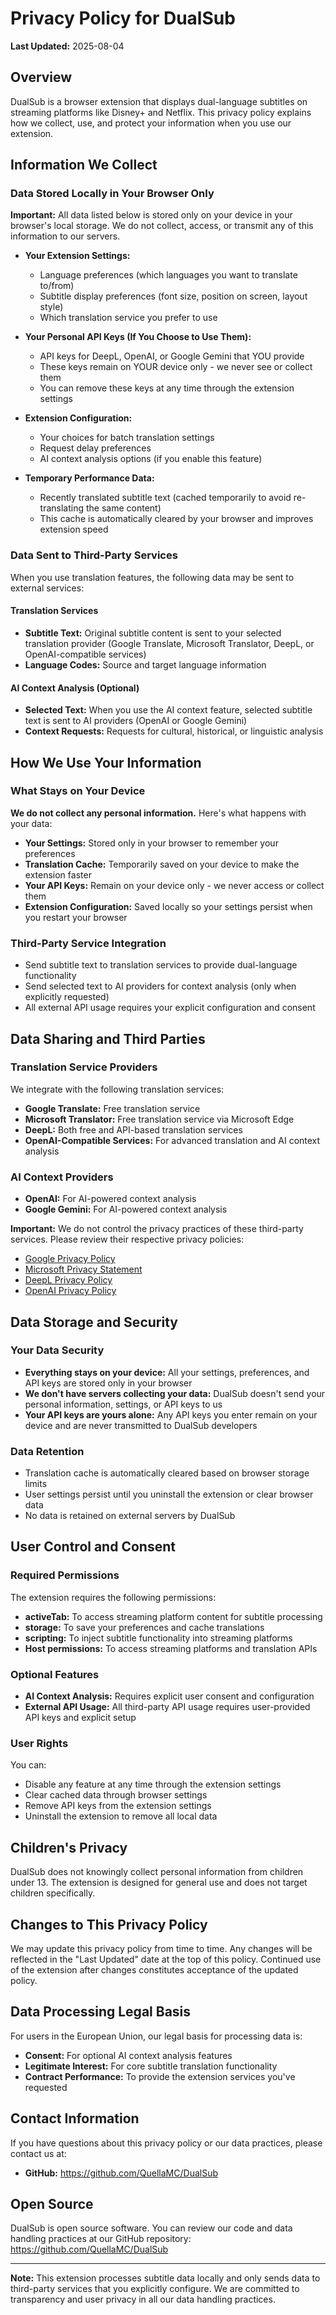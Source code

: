 # Privacy Policy for DualSub

**Last Updated:** 2025-08-04

## Overview

DualSub is a browser extension that displays dual-language subtitles on streaming platforms like Disney+ and Netflix. This privacy policy explains how we collect, use, and protect your information when you use our extension.

## Information We Collect

### Data Stored Locally in Your Browser Only

**Important:** All data listed below is stored only on your device in your browser's local storage. We do not collect, access, or transmit any of this information to our servers.

- **Your Extension Settings:**
    - Language preferences (which languages you want to translate to/from)
    - Subtitle display preferences (font size, position on screen, layout style)
    - Which translation service you prefer to use

- **Your Personal API Keys (If You Choose to Use Them):**
    - API keys for DeepL, OpenAI, or Google Gemini that YOU provide
    - These keys remain on YOUR device only - we never see or collect them
    - You can remove these keys at any time through the extension settings

- **Extension Configuration:**
    - Your choices for batch translation settings
    - Request delay preferences
    - AI context analysis options (if you enable this feature)

- **Temporary Performance Data:**
    - Recently translated subtitle text (cached temporarily to avoid re-translating the same content)
    - This cache is automatically cleared by your browser and improves extension speed

### Data Sent to Third-Party Services

When you use translation features, the following data may be sent to external services:

#### Translation Services

- **Subtitle Text:** Original subtitle content is sent to your selected translation provider (Google Translate, Microsoft Translator, DeepL, or OpenAI-compatible services)
- **Language Codes:** Source and target language information

#### AI Context Analysis (Optional)

- **Selected Text:** When you use the AI context feature, selected subtitle text is sent to AI providers (OpenAI or Google Gemini)
- **Context Requests:** Requests for cultural, historical, or linguistic analysis

## How We Use Your Information

### What Stays on Your Device

**We do not collect any personal information.** Here's what happens with your data:

- **Your Settings:** Stored only in your browser to remember your preferences
- **Translation Cache:** Temporarily saved on your device to make the extension faster
- **Your API Keys:** Remain on your device only - we never access or collect them
- **Extension Configuration:** Saved locally so your settings persist when you restart your browser

### Third-Party Service Integration

- Send subtitle text to translation services to provide dual-language functionality
- Send selected text to AI providers for context analysis (only when explicitly requested)
- All external API usage requires your explicit configuration and consent

## Data Sharing and Third Parties

### Translation Service Providers

We integrate with the following translation services:

- **Google Translate:** Free translation service
- **Microsoft Translator:** Free translation service via Microsoft Edge
- **DeepL:** Both free and API-based translation services
- **OpenAI-Compatible Services:** For advanced translation and AI context analysis

### AI Context Providers

- **OpenAI:** For AI-powered context analysis
- **Google Gemini:** For AI-powered context analysis

**Important:** We do not control the privacy practices of these third-party services. Please review their respective privacy policies:

- [Google Privacy Policy](https://policies.google.com/privacy)
- [Microsoft Privacy Statement](https://privacy.microsoft.com/privacystatement)
- [DeepL Privacy Policy](https://www.deepl.com/privacy)
- [OpenAI Privacy Policy](https://openai.com/privacy)

## Data Storage and Security

### Your Data Security

- **Everything stays on your device:** All your settings, preferences, and API keys are stored only in your browser
- **We don't have servers collecting your data:** DualSub doesn't send your personal information, settings, or API keys to us
- **Your API keys are yours alone:** Any API keys you enter remain on your device and are never transmitted to DualSub developers

### Data Retention

- Translation cache is automatically cleared based on browser storage limits
- User settings persist until you uninstall the extension or clear browser data
- No data is retained on external servers by DualSub

## User Control and Consent

### Required Permissions

The extension requires the following permissions:

- **activeTab:** To access streaming platform content for subtitle processing
- **storage:** To save your preferences and cache translations
- **scripting:** To inject subtitle functionality into streaming platforms
- **Host permissions:** To access streaming platforms and translation APIs

### Optional Features

- **AI Context Analysis:** Requires explicit user consent and configuration
- **External API Usage:** All third-party API usage requires user-provided API keys and explicit setup

### User Rights

You can:

- Disable any feature at any time through the extension settings
- Clear cached data through browser settings
- Remove API keys from the extension settings
- Uninstall the extension to remove all local data

## Children's Privacy

DualSub does not knowingly collect personal information from children under 13. The extension is designed for general use and does not target children specifically.

## Changes to This Privacy Policy

We may update this privacy policy from time to time. Any changes will be reflected in the "Last Updated" date at the top of this policy. Continued use of the extension after changes constitutes acceptance of the updated policy.

## Data Processing Legal Basis

For users in the European Union, our legal basis for processing data is:

- **Consent:** For optional AI context analysis features
- **Legitimate Interest:** For core subtitle translation functionality
- **Contract Performance:** To provide the extension services you've requested

## Contact Information

If you have questions about this privacy policy or our data practices, please contact us at:

- **GitHub:** https://github.com/QuellaMC/DualSub

## Open Source

DualSub is open source software. You can review our code and data handling practices at our GitHub repository: https://github.com/QuellaMC/DualSub

---

**Note:** This extension processes subtitle data locally and only sends data to third-party services that you explicitly configure. We are committed to transparency and user privacy in all our data handling practices.
